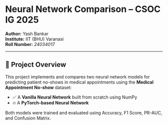 # Neural Network Comparison – CSOC IG 2025

**Author:** Yash Bankar  
**Institute:** IIT (BHU) Varanasi  
**Roll Number:** _24034017_

---

## 📌 Project Overview

This project implements and compares two neural network models for predicting patient no-shows in medical appointments using the **Medical Appointment No-show** dataset:

- ✅ A **Vanilla Neural Network** built from scratch using NumPy  
- 🔥 A **PyTorch-based Neural Network**

Both models were trained and evaluated using Accuracy, F1 Score, PR-AUC, and Confusion Matrix.

